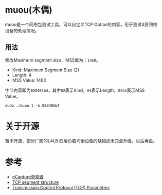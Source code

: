 # muou(木偶)
muou是一个网络包测试工具，可以自定义TCP Option的内容，用于测试4层网络设备的处理情况。


## 用法
修改Maximum segment size，MSS值为：`1460`。
* Kind: Maximum Segment Size (2)
* Length: 4
* MSS Value: 1460

字节内容即为`020405b4`，其中`02`表示Kind，`04`表示Length，`05b4`表示MSS Value。


```shell
sudo ./muou t -b 020405b4
```

# 关于开源
暂不开源，部分厂商的L4LB 四层负载均衡设备的缺陷还未完全升级。以后再说。

# 参考
* [eCapture旁观者](https://github.com/gojue/ecapture)
* [TCP segment structure](https://en.wikipedia.org/wiki/Transmission_Control_Protocol#TCP_segment_structure)
* [Transmission Control Protocol (TCP) Parameters](https://www.iana.org/assignments/tcp-parameters/tcp-parameters.xhtml)
